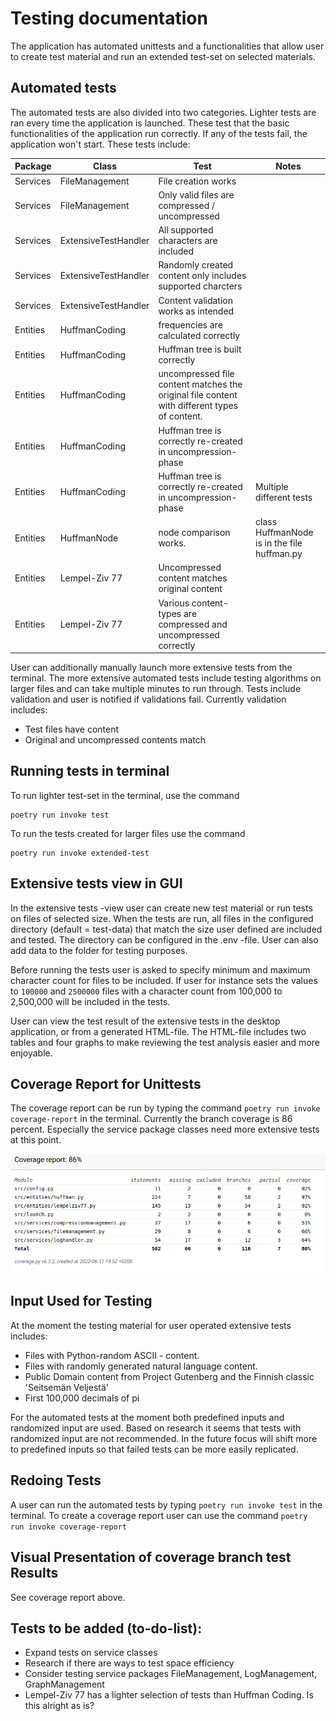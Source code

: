 # Testing documentation
The application has automated unittests and a functionalities that allow user to create test material and run an extended test-set on selected materials. 

## Automated tests
The automated tests are also divided into two categories. Lighter tests are ran every time the application is launched. These test that the basic functionalities of the application run correctly. If any of the tests fail, the application won't start. These tests include:

| Package | Class | Test | Notes |
| -------- | -------- | -------- | -------- |
| Services | FileManagement | File creation works | |
| Services | FileManagement | Only valid files are compressed / uncompressed | |
| Services | ExtensiveTestHandler | All supported characters are included | |
| Services | ExtensiveTestHandler | Randomly created content only includes supported charcters | |
| Services | ExtensiveTestHandler | Content validation works as intended | |
| Entities | HuffmanCoding | frequencies are calculated correctly | |
| Entities | HuffmanCoding | Huffman tree is built correctly | |
| Entities | HuffmanCoding | uncompressed file content matches the original file content with different types of content. ||
| Entities | HuffmanCoding | Huffman tree is correctly re-created in uncompression-phase ||
| Entities | HuffmanCoding | Huffman tree is correctly re-created in uncompression-phase | Multiple different tests |
| Entities | HuffmanNode | node comparison works. | class HuffmanNode is in the file huffman.py |
| Entities | Lempel-Ziv 77 | Uncompressed content matches original content | |
| Entities | Lempel-Ziv 77 | Various content-types are compressed and uncompressed correctly | |

 User can additionally manually launch more extensive tests from the terminal. The more extensive automated tests include testing algorithms on larger files and can take multiple minutes to run through. Tests include validation and user is notified if validations fail. Currently validation includes:

 - Test files have content
 - Original and uncompressed contents match

## Running tests in terminal

To run lighter test-set in the terminal, use the command
```
poetry run invoke test
```

To run the tests created for larger files use the command
```
poetry run invoke extended-test
```

## Extensive tests view in GUI
In the extensive tests -view user can create new test material or run tests on files of selected size. When the tests are run, all files in the configured directory (default = test-data) that match the size user defined are included and tested. The directory can be configured in the .env -file. User can also add data to the folder for testing purposes.  

Before running the tests user is asked to specify minimum and maximum character count for files to be included. If user for instance sets the values to `100000` and `2500000` files with a character count from 100,000 to 2,500,000 will be included in the tests.  

User can view the test result of the extensive tests in the desktop application, or from a generated HTML-file. The HTML-file includes two tables and four graphs to make reviewing the test analysis easier and more enjoyable. 

## Coverage Report for Unittests
The coverage report can be run by typing the command `poetry run invoke coverage-report` in the terminal. Currently the branch coverage is 86 percent. Especially the service package classes need more extensive tests at this point.  

![Coverage report - week 4](images/coverage-report-week-5.png)

## Input Used for Testing
At the moment the testing material for user operated extensive tests includes:
- Files with Python-random ASCII - content. 
- Files with randomly generated natural language content. 
- Public Domain content from Project Gutenberg and the Finnish classic 'Seitsemän Veljestä'
- First 100,000 decimals of pi

For the automated tests at the moment both predefined inputs and randomized input are used. Based on research it seems that tests with randomized input are not recommended. In the future focus will shift more to predefined inputs so that failed tests can be more easily replicated. 


## Redoing Tests
A user can run the automated tests by typing `poetry run invoke test` in the terminal. To create a coverage report user can use the command `poetry run invoke coverage-report`

## Visual Presentation of coverage branch test Results
See coverage report above. 


## Tests to be added (to-do-list):
* Expand tests on service classes
* Research if there are ways to test space efficiency
* Consider testing service packages FileManagement, LogManagement, GraphManagement
* Lempel-Ziv 77 has a lighter selection of tests than Huffman Coding. Is this alright as is? 
